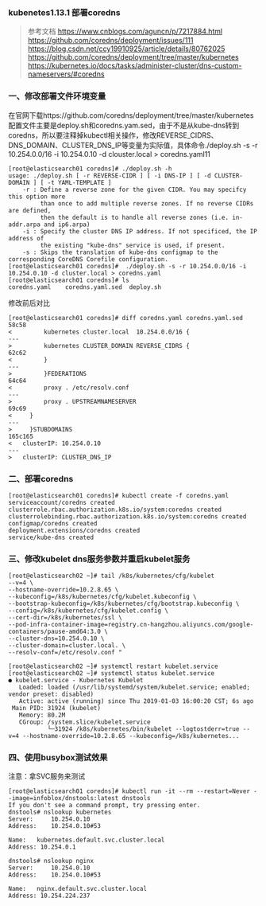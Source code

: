 ### kubenetes1.13.1 部署coredns
> 参考文档
https://www.cnblogs.com/aguncn/p/7217884.html
https://github.com/coredns/deployment/issues/111
https://blog.csdn.net/ccy19910925/article/details/80762025
https://github.com/coredns/deployment/tree/master/kubernetes
https://kubernetes.io/docs/tasks/administer-cluster/dns-custom-nameservers/#coredns



### 一、修改部署文件环境变量  
在官网下载https://github.com/coredns/deployment/tree/master/kubernetes 配置文件主要是deploy.sh和coredns.yam.sed，由于不是从kube-dns转到coredns，所以要注释掉kubectl相关操作，修改REVERSE_CIDRS、DNS_DOMAIN、CLUSTER_DNS_IP等变量为实际值，具体命令./deploy.sh -s -r 10.254.0.0/16 -i 10.254.0.10 -d clouster.local > coredns.yaml11
```
[root@elasticsearch01 coredns]# ./deploy.sh -h
usage: ./deploy.sh [ -r REVERSE-CIDR ] [ -i DNS-IP ] [ -d CLUSTER-DOMAIN ] [ -t YAML-TEMPLATE ]
    -r : Define a reverse zone for the given CIDR. You may specifcy this option more
         than once to add multiple reverse zones. If no reverse CIDRs are defined,
         then the default is to handle all reverse zones (i.e. in-addr.arpa and ip6.arpa)
    -i : Specify the cluster DNS IP address. If not specificed, the IP address of
         the existing "kube-dns" service is used, if present.
    -s : Skips the translation of kube-dns configmap to the corresponding CoreDNS Corefile configuration.
[root@elasticsearch01 coredns]#  ./deploy.sh -s -r 10.254.0.0/16 -i 10.254.0.10 -d cluster.local > coredns.yaml
[root@elasticsearch01 coredns]# ls
coredns.yaml    coredns.yaml.sed  deploy.sh
```

修改前后对比
```
[root@elasticsearch01 coredns]# diff coredns.yaml coredns.yaml.sed 
58c58
<         kubernetes cluster.local  10.254.0.0/16 {
---
>         kubernetes CLUSTER_DOMAIN REVERSE_CIDRS {
62c62
<         }
---
>         }FEDERATIONS
64c64
<         proxy . /etc/resolv.conf
---
>         proxy . UPSTREAMNAMESERVER
69c69
<     }
---
>     }STUBDOMAINS
165c165
<   clusterIP: 10.254.0.10
---
>   clusterIP: CLUSTER_DNS_IP
```


### 二、部署coredns
```
[root@elasticsearch01 coredns]# kubectl create -f coredns.yaml
serviceaccount/coredns created
clusterrole.rbac.authorization.k8s.io/system:coredns created
clusterrolebinding.rbac.authorization.k8s.io/system:coredns created
configmap/coredns created
deployment.extensions/coredns created
service/kube-dns created
```


### 三、修改kubelet dns服务参数并重启kubelet服务
```
[root@elasticsearch02 ~]# tail /k8s/kubernetes/cfg/kubelet
--v=4 \
--hostname-override=10.2.8.65 \
--kubeconfig=/k8s/kubernetes/cfg/kubelet.kubeconfig \
--bootstrap-kubeconfig=/k8s/kubernetes/cfg/bootstrap.kubeconfig \
--config=/k8s/kubernetes/cfg/kubelet.config \
--cert-dir=/k8s/kubernetes/ssl \
--pod-infra-container-image=registry.cn-hangzhou.aliyuncs.com/google-containers/pause-amd64:3.0 \
--cluster-dns=10.254.0.10 \
--cluster-domain=cluster.local. \
--resolv-conf=/etc/resolv.conf "
```

```
[root@elasticsearch02 ~]# systemctl restart kubelet.service 
[root@elasticsearch02 ~]# systemctl status kubelet.service 
● kubelet.service - Kubernetes Kubelet
   Loaded: loaded (/usr/lib/systemd/system/kubelet.service; enabled; vendor preset: disabled)
   Active: active (running) since Thu 2019-01-03 16:00:20 CST; 6s ago
 Main PID: 31924 (kubelet)
   Memory: 80.2M
   CGroup: /system.slice/kubelet.service
           └─31924 /k8s/kubernetes/bin/kubelet --logtostderr=true --v=4 --hostname-override=10.2.8.65 --kubeconfig=/k8s/kubernetes...
```


### 四、使用busybox测试效果
注意：拿SVC服务来测试
```
[root@elasticsearch01 coredns]# kubectl run -it --rm --restart=Never --image=infoblox/dnstools:latest dnstools
If you don't see a command prompt, try pressing enter.
dnstools# nslookup kubernetes
Server:		10.254.0.10
Address:	10.254.0.10#53

Name:	kubernetes.default.svc.cluster.local
Address: 10.254.0.1

dnstools# nslookup nginx
Server:		10.254.0.10
Address:	10.254.0.10#53

Name:	nginx.default.svc.cluster.local
Address: 10.254.224.237
```


